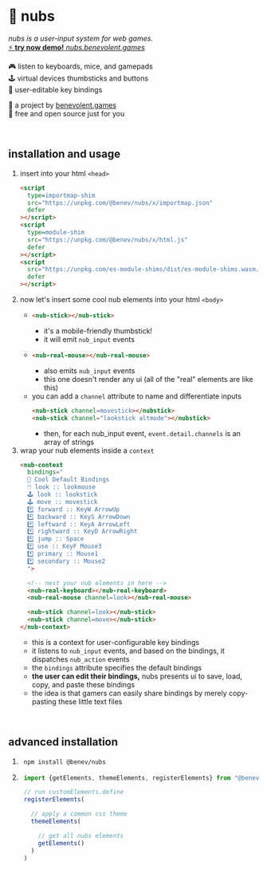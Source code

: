 
🔘 nubs
=======

*nubs is a user-input system for web games.*  
[⚡ **try now demo!** *nubs.benevolent.games*](https://nubs.benevolent.games/)  

🎮 listen to keyboards, mice, and gamepads  
🕹️ virtual devices thumbsticks and buttons  
📝 user-editable key bindings  

👼 a project by [benevolent.games](https://benevolent.games/)  
💖 free and open source just for you  

<br/>

## installation and usage

1. insert into your html `<head>`
    ```html
    <script
      type=importmap-shim
      src="https://unpkg.com/@benev/nubs/x/importmap.json"
      defer
    ></script>
    <script
      type=module-shim
      src="https://unpkg.com/@benev/nubs/x/html.js"
      defer
    ></script>
    <script
      src="https://unpkg.com/es-module-shims/dist/es-module-shims.wasm.js"
      defer
    ></script>
    ```
1. now let's insert some cool nub elements into your html `<body>`
    - ```html
      <nub-stick></nub-stick>
      ```
      - it's a mobile-friendly thumbstick!
      - it will emit `nub_input` events
    - ```html
      <nub-real-mouse></nub-real-mouse>
      ```
      - also emits `nub_input` events
      - this one doesn't render any ui (all of the "real" elements are like this)
    - you can add a `channel` attribute to name and differentiate inputs
      ```html
      <nub-stick channel=movestick></nubstick>
      <nub-stick channel="lookstick altmode"></nubstick>
      ```
      - then, for each nub_input event, `event.detail.channels` is an array of strings
1. wrap your nub elements inside a `context`
    ```html
    <nub-context
      bindings="
      👼 Cool Default Bindings
      🖱️ look :: lookmouse
      🕹️ look :: lookstick
      🕹️ move :: movestick
      *️⃣ forward :: KeyW ArrowUp
      *️⃣ backward :: KeyS ArrowDown
      *️⃣ leftward :: KeyA ArrowLeft
      *️⃣ rightward :: KeyD ArrowRight
      *️⃣ jump :: Space
      *️⃣ use :: KeyF Mouse3
      *️⃣ primary :: Mouse1
      *️⃣ secondary :: Mouse2
      ">

      <!-- nest your nub elements in here -->
      <nub-real-keyboard></nub-real-keyboard>
      <nub-real-mouse channel=look></nub-real-mouse>

      <nub-stick channel=look></nub-stick>
      <nub-stick channel=move></nub-stick>
    </nub-context>
    ```
    - this is a context for user-configurable key bindings
    - it listens to `nub_input` events, and based on the bindings, it dispatches `nub_action` events
    - the `bindings` attribute specifies the default bindings
    - **the user can edit their bindings,** nubs presents ui to save, load, copy, and paste these bindings
    - the idea is that gamers can easily share bindings by merely copy-pasting these little text files

<br/>

## advanced installation

1. ```sh
    npm install @benev/nubs
    ```
1. ```js
    import {getElements, themeElements, registerElements} from "@benev/nubs"

    // run customElements.define
    registerElements(

      // apply a common css theme
      themeElements(

        // get all nubs elements
        getElements()
      )
    )
    ```
